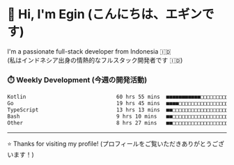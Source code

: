 # 👋 Hi, I'm Egin (こんにちは、エギンです)

I'm a passionate full-stack developer from Indonesia 🇮🇩  
(私はインドネシア出身の情熱的なフルスタック開発者です 🇮🇩)

### ⏱️ Weekly Development (今週の開発活動)

<!--START_SECTION:waka-->

```txt
Kotlin                             60 hrs 55 mins  ■■■■■■■■■■■□□□□□□□□□□□□□□   45.50 %
Go                                 19 hrs 45 mins  ■■■■□□□□□□□□□□□□□□□□□□□□□   14.76 %
TypeScript                         13 hrs 13 mins  ■■□□□□□□□□□□□□□□□□□□□□□□□   09.88 %
Bash                               9 hrs 10 mins   ■■□□□□□□□□□□□□□□□□□□□□□□□   06.85 %
Other                              8 hrs 27 mins   ■■□□□□□□□□□□□□□□□□□□□□□□□   06.32 %
```

<!--END_SECTION:waka-->

---

⭐️ Thanks for visiting my profile! (プロフィールをご覧いただきありがとうございます！)
